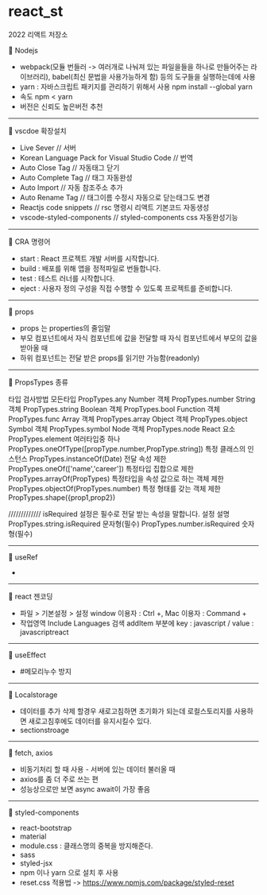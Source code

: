 # react_st

2022
리액트 저장소

🌱 Nodejs

  - webpack(모듈 번들러 -> 여러개로 나눠져 있는 파일을들을 하나로 만들어주는 라이브러리), babel(최신 문법을 사용가능하게 함) 등의 도구들을 실행하는데에 사용
  - yarn : 자바스크립트 패키지를 관리하기 위해서 사용 npm install --global yarn
  - 속도 npm < yarn
  - 버전은 신뢰도 높은버전 추천
<hr />
🌱 vscdoe 확장설치

  - Live Sever // 서버
  - Korean Language Pack for Visual Studio Code // 번역
  - Auto Close Tag // 자동태그 닫기
  - Auto Complete Tag // 태그 자동완성
  - Auto Import // 자동 참조주소 추가
  - Auto Rename Tag // 태그이름 수정시 자동으로 닫는태그도 변경
  - Reactjs code snippets // rsc 명령시 리액트 기본코드 자동생성
  - vscode-styled-components // styled-components css 자동완성기능
<hr />
🌱 CRA 명령어
  
  - start : React 프로젝트 개발 서버를 시작합니다.
  - build : 배포를 위해 앱을 정적파일로 번들합니다.
  - test : 테스트 러너를 시작합니다.
  - eject : 사용자 정의 구성을 직접 수행할 수 있도록 프로젝트를 준비합니다.
<hr />
🌱 props

  - props 는 properties의 줄임말
  - 부모 컴포넌트에서 자식 컴포넌트에 값을 전달할 때 자식 컴포넌트에서 부모의 값을 받아올 때
  - 하위 컴포넌트는 전달 받은 props를 읽기만 가능함(readonly)
<hr />
🌱 PropsTypes 종류

  타입                                                  검사방법
모든타입                                              PropTypes.any
Number 객체                                           PropTypes.number
String 객체                                           PropTypes.string
Boolean 객체                                          PropTypes.bool
Function 객체                                         PropTypes.func
Array 객체                                           PropTypes.array
Object 객체                                           PropTypes.object
Symbol 객체                                          PropTypes.symbol
Node 객체                                           PropTypes.node
React 요소                                          PropTypes.element
여러타입중 하나                                      PropTypes.oneOfType([propType.number,PropType.string])
특정 클래스의 인스턴스                                PropTypes.instanceOf(Date)
전달 속성 제한                                        PropTypes.oneOf(['name','career'])
특정타입 집합으로 제한                                 PropTypes.arrayOf(PropTypes)
특정타입을 속성 값으로 하는 객체 제한                   PropTypes.objectOf(PropTypes.number)
특정 형태를 갖는 객체 제한                            PropTypes.shape({prop1,prop2})

///////////// isRequired 설정은 필수로 전달 받는 속성을 말합니다.
  설정                                                    설명
PropTypes.string.isRequired                         문자형(필수)
PropTypes.number.isRequired                         숫자형(필수)
<hr />
🌱 useRef

  -
<hr />
🌱 react 젠코딩

  - 파일 > 기본설정 > 설정 window 이용자 : Ctrl +, Mac 이용자 : Command +
  - 작업영역 Include Languages 검색 addItem 부분에 key : javascript / value : javascriptreact
<hr />
🌱 useEffect

  - #메모리누수 방지
<hr />
🌱 Localstorage

  - 데이터를 추가 삭제 할경우 새로고침하면 초기화가 되는데 로컬스토리지를 사용하면 새로고침후에도 데이터를 유지시킬수 있다.
  - sectionstroage
<hr />
🌱 fetch, axios

  - 비동기처리 할 때 사용 - 서버에 있는 데이터 불러올 때
  - axios를 좀 더 주로 쓰는 편
  - 성능상으로만 보면 async await이 가장 좋음
<hr />
🌱 styled-components

  - react-bootstrap
  - material
  - module.css : 클래스명의 중복을 방지해준다.
  - sass
  - styled-jsx
  - npm 이나 yarn 으로 설치 후 사용
  - reset.css 적용법 -> https://www.npmjs.com/package/styled-reset
